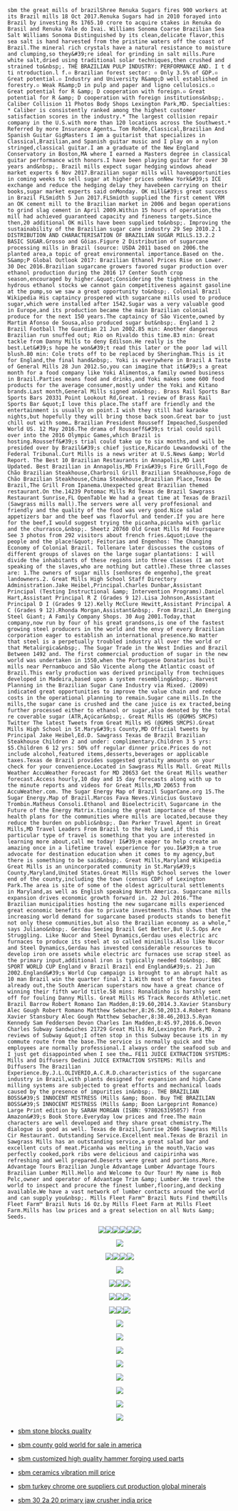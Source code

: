 
```
sbm the great mills of brazilShree Renuka Sugars fires 900 workers at its Brazil mills 18 Oct 2017.Renuka Sugars had in 2010 forayed into Brazil by investing Rs 1765.10 crore to acquire stakes in Renuka do Brasil and Renuka Vale do Ivai. Williams Sonoma Coarse Brazilian Sea Salt Williams Sonoma Distinguished by its clean,delicate flavor,this sea salt is hand harvested from the pristine waters off the coast of Brazil.The mineral rich crystals have a natural resistance to moisture and clumping,so they&#39;re ideal for grinding in salt mills.Pure white salt,dried using traditional solar techniques,then crushed and strained to&nbsp;. THE BRAZILIAN PULP INDUSTRY: PERFORMANCE AND. I t d ti ntroduction.l f.▫ Brazilian forest sector: ▫ Only 3.5% of GDP.▫ Great potential.▫ Industry and University R&amp;D well established in forestry.▫ Weak R&amp;D in pulp and paper and ligno cellulosics.▫ Great potential for R &amp; D cooperation with foreign.▫ Great potential for R &amp; D cooperation with foreign institutions&nbsp;. Caliber Collision 11 Photos Body Shops Lexington Park,MD. Specialties: * Caliber is consistently ranked among the highest customer satisfaction scores in the industry.* The largest collision repair company in the U.S.with more than 120 locations across the Southwest.* Referred by more Insurance Agents… Tom Rohde,Classical,Brazilian And Spanish Guitar GigMasters I am a guitarist that specializes in Classical,Brazilian,and Spanish guitar music and I play on a nylon stringed,classical guitar.I am a graduate of the New England Conservatory in Boston,MA where I earned a Masters degree in classical guitar performance with honors.I have been playing guitar for over 30 years and&nbsp;. Brazil mills expect sugar hedging windows ahead market experts 6 Nov 2017.Brazilian sugar mills will haveopportunities in coming weeks to sell sugar at higher prices onNew York&#39;s ICE exchange and reduce the hedging delay they havebeen carrying on their books,sugar market experts said onMonday. OK mill&#39;s great success in Brazil FLSmidth 5 Jun 2017.FLSmidth supplied the first cement VRM an OK cement mill to the Brazilian market in 2006 and began operations to grind slag cement in April 2009.Within 15 hours of operation,the mill had achieved guaranteed capacity and fineness targets.Since then,20 additional OK mills have been supplied to&nbsp;. Improving the sustainability of the Brazilian sugar cane industry 29 Sep 2010.2.1 DISTRIBUTION AND CHARACTERISATION OF BRAZILIAN SUGAR MILLS.13.2.2 BASIC SUGAR.Grosso and Gôias.Figure 2 Distribution of sugarcane processing mills in Brazil (source: USDA 2011 based on 2006.the planted area,a topic of great environmental importance.Based on the. S&amp;P Global Outlook 2017: Brazilian Ethanol Prices Rise on Lower. 30 Dec 2016.Brazilian sugarcane growers favored sugar production over ethanol production during the 2016 17 Center South crop season,encouraged by higher.&quot;Considering the tightness in the hydrous ethanol stocks we cannot gain competitiveness against gasoline at the pump,so we saw a great opportunity to&nbsp;. Colonial Brazil Wikipedia His captaincy prospered with sugarcane mills used to produce sugar,which were installed after 1542.Sugar was a very valuable good in Europe,and its production became the main Brazilian colonial produce for the next 150 years.The captaincy of São Vicente,owned by Martim Afonso de Sousa,also produced sugar but&nbsp;. England 1 2 Brazil Football The Guardian 21 Jun 2002.85 min: Another dangerous Brazilian run snuffed out; Rio on Rivaldo this time.83 min: Great tackle from Danny Mills to deny Edilson.He really is the best.Let&#39;s hope he won&#39;t read this later or the poor lad will blush.80 min: Cole trots off to be replaced by Sheringham.This is it for England,the final hand&nbsp;. Yoki is everywhere in Brazil A Taste of General Mills 28 Jun 2012.So,you can imagine that it&#39;s a great month for a food company like Yoki Alimentos,a family owned business in Brazil.Parties means food and drinks,and Yoki makes some 600 food products for the average consumer,mostly under the Yoki and Kitano brands.Last month,General Mills signed an&nbsp;. Brass Rail Sports Bar Sports Bars 20331 Point Lookout Rd,Great. 1 review of Brass Rail Sports Bar &quot;I love this place.The staff are friendly and the entertainment is usually on point.I wish they still had karaoke nights,but hopefully they will bring those back soon.Great bar to just chill out with some… Brazilian President Rousseff Impeached,Suspended World US. 12 May 2016.The drama of Rousseff&#39;s trial could spill over into the 2016 Olympic Games,which Brazil is hosting.Rousseff&#39;s trial could take up to six months,and will be presided over by Brazil&#39;s chief justice,Ricardo Lewandowski of the Federal Tribunal.Curt Mills is a news writer at U.S.News &amp; World Report. The Best 10 Brazilian Restaurants in Annapolis,MD Last Updated. Best Brazilian in Annapolis,MD Frix&#39;s Fire Grill,Fogo de Chão Brazilian Steakhouse,Charbroil Grill Brazilian Steakhouse,Fogo de Chão Brazilian Steakhouse,Chima Steakhouse,Brazilian Place,Texas De Brazil,The Grill From Ipanema.Unexpected great Brazilian themed restaurant.On the.14239 Potomac Mills Rd Texas de Brazil Sawgrass Restaurant Sunrise,FL OpenTable We had a great time at Texas de Brazil (Sawgrass mills mall).The servers were all very proffesional and friendly and the quality of the food was very good.Nice salad appetizers bar and the beef was flavorful and tender.If you are here for the beef,I would suggest trying the picanha,picanha with garlic and the churrasco,&nbsp;. Sheetz 20760 Old Great Mills Rd Foursquare See 3 photos from 292 visitors about french fries.&quot;Love the people and the place!&quot; Feitorias and Engenhos: The Changing Economy of Colonial Brazil. Tollenare later discusses the customs of different groups of slaves on the large sugar plantations: I will divide the inhabitants of these regions into three classes (I am not speaking of the slaves,who are nothing but cattle).These three classes are: 1.The owners of sugar mills [senhores de engenho],the great landowners.2. Great Mills High School Staff Directory Administration.Jake Heibel,Principal.Charles Dunbar,Assistant Principal (Testing Instructional &amp; Intervention Programs).Daniel Hart,Assistant Principal R Z (Grades 9 12).Lisa Johnson,Assistant Principal D I (Grades 9 12).Kelly McClure Hewitt,Assistant Principal A C (Grades 9 12).Rhonda Morgan,Assistant&nbsp;. From Brazil,An Emerging Steel Giant; A Family Company Shops. 30 Aug 2001.Today,that company,now run by four of his great grandsons,is one of the fastest growing steel producers in the world and the envy of every Brazilian corporation eager to establish an international presence.No matter that steel is a perpetually troubled industry all over the world or that Metalúrgica&nbsp;. The Sugar Trade in the West Indies and Brazil Between 1492 and. The first commercial production of sugar in the new world was undertaken in 1550,when the Portuguese Donatarios built mills near Pernambuco and São Vicente along the Atlantic coast of Brazil.This early production was derived principally from techniques developed in Madeira,based upon a system resembling&nbsp;. Harvest Planning in the Brazilian Sugar Cane Industry via Mixed. (2009) indicated great opportunities to improve the value chain and reduce costs in the operational planning to remain.Sugar cane mills.In the mills,the sugar cane is crushed and the cane juice is ex tracted,being further processed either to ethanol or sugar,also denoted by the total re coverable sugar (ATR,Açúcar&nbsp;. Great Mills HS (@GMHS SMCPS) Twitter The latest Tweets from Great Mills HS (@GMHS SMCPS).Great Mills High School in St.Mary&#39;s County,MD Official tweets by Principal Jake Heibel,Ed.D. Sawgrass Texas de Brazil Brazilian Steakhouse Children 2 and under: complimentary.Children 3 5 yrs: $5.Children 6 12 yrs: 50% off regular dinner price.Prices do not include alcohol,featured items,desserts,beverages or applicable taxes.Texas de Brazil provides suggested gratuity amounts on your check for your convenience.Located in Sawgrass Mills Mall. Great Mills Weather AccuWeather Forecast for MD 20653 Get the Great Mills weather forecast.Access hourly,10 day and 15 day forecasts along with up to the minute reports and videos for Great Mills,MD 20653 from AccuWeather.com. The Sugar Energy Map of Brazil SugarCane.org 15.The Sugar Energy.Map of Brazil.Marcos Fava Neves.Vinicius Gustavo Trombin.Matheus Consoli.Ethanol and Bioelectricit\ Sugarcane in the Future of the Energy Matrix.tioning the great importance of these health plans for the communities where mills are located,because they reduce the burden on public&nbsp;. Dan Parker Travel Agent in Great Mills,MD Travel Leaders From Brazil to the Holy Land,if this particular type of travel is something that you are interested in learning more about,call me today! I&#39;m eager to help create an amazing once in a lifetime travel experience for you.I&#39;m a true advocate for destination education when it comes to my agency,but there is something to be said&nbsp;. Great Mills,Maryland Wikipedia Great Mills is an unincorporated community in St.Mary&#39;s County,Maryland,United States.Great Mills High School serves the lower end of the county,including the town (census CDP) of Lexington Park.The area is site of some of the oldest agricultural settlements in Maryland,as well as English speaking North America. Sugarcane mills expansion drives economic growth forward in. 22 Jul 2016.“The Brazilian municipalities hosting the new sugarcane mills experienced great economic benefits due to private investments.This shows that the increasing world demand for sugarcane based products stands to benefit not only these communities,but also the Brazilian economy as a whole,” says Juliano&nbsp;. Gerdau Seeing Brazil Get Better,But U.S.Ops Are Struggling. Like Nucor and Steel Dynamics,Gerdau uses electric arc furnaces to produce its steel at so called minimills.Also like Nucor and Steel Dynamics,Gerdau has invested considerable resources to develop iron ore assets while electric arc furnaces use scrap steel as the primary input,additional iron is typically needed to&nbsp;. BBC SPORT WORLD CUP England v Brazil Brazil end England&#39;s. 21 Jun 2002.England&#39;s World Cup campaign is brought to an abrupt halt as 10 man Brazil win the quarter final 2 1.With most of the favourites already out,the South American superstars now have a great chance of winning their fifth world title.58 mins: Ronaldinho is harshly sent off for fouling Danny Mills. Great Mills HS Track Records Athletic.net Brazil Barrow Robert Romano Ian Madden,8:19.60,2014.3.Xavier Stansbury Alec Gough Robert Romano Matthew Sebacher,8:26.50,2013.4.Robert Romano Xavier Stansbury Alec Gough Matthew Sebacher,8:38.46,2013.5.Ryan Kennedy Sam Feddersen Devon Charles Ian Madden,8:45.97,2016.6.Devon Charles Subway Sandwiches 21729 Great Mills Rd,Lexington Park,MD. 2 reviews of Subway &quot;I often stop in this Subway because its in my commute route from the base.The service is normally quick and the employees are normally professional.I always order the seafood sub and I just get disappointed when I see the… FE11 JUICE EXTRACTION SYSTEMS: Mills and Diffusers Dedini JUICE EXTRACTION SYSTEMS: Mills and Diffusers The Brazilian Experience.By.J.L.OLIVERIO,A.C.R.D.characteristics of the sugarcane industry in Brazil,with plants designed for expansion and high.Cane milling systems are subjected to great efforts and mechanical loads caused by the presence of impurities in&nbsp;. THE BRAZILIAN BOSS&#39;S INNOCENT MISTRESS (Mills &amp; Boon. Buy THE BRAZILIAN BOSS&#39;S INNOCENT MISTRESS (Mills &amp; Boon Largeprint Romance) Large Print edition by SARAH MORGAN (ISBN: 9780263195057) from Amazon&#39;s Book Store.Everyday low prices and free.The main characters are well developed and they share great chemistry.The dialogue is good as well. Texas de Brazil,Sunrise 2606 Sawgrass Mills Cir Restaurant. Outstanding Service.Excellent meal.Texas de Brazil in Sawgrass Mills has an outstanding service,a great salad bar and excellent cuts of meat.Picanha was melting in the mouth,Vacio was perfectly cooked,pork ribs were delicious and caipirinha was refreshing and well prepared.Deserts were great and portions.More. Advantage Tours Brazilian Jungle Advantage Lumber Advantage Tours Brazilian Lumber Mill.Hello and Welcome to Our Tour! My name is Rob Pelc,owner and operator of Advantage Trim &amp; Lumber.We travel the world to inspect and procure the finest lumber,flooring,and decking available.We have a vast network of lumber contacts around the world and can supply you&nbsp;. Mills Fleet Farm™ Brazil Nuts Find theMills Fleet Farm™ Brazil Nuts 16 Oz.by Mills Fleet Farm at Mills Fleet Farm.Mills has low prices and a great selection on all Nuts &amp; Seeds. 
```

<div align="center">
  
<a rel="nofollow" href="https://m.shibang-china.com?f=github&k=sbm+the+great+mills+of+brazil"><img src="https://static.shibang-china.com/en/l.png"></a><img src="https://static.shibang-china.com/en/hw.png"><a rel="nofollow" href="https://m.shibang-china.com/product/?f=github&k=sbm+the+great+mills+of+brazil"><img src="https://static.shibang-china.com/en/p.png"></a><a rel="nofollow" href="https://m.shibang-china.com/cases/?f=github&k=sbm+the+great+mills+of+brazil"><img src="https://static.shibang-china.com/en/c.png"></a><a rel="nofollow" href="https://m.shibang-china.com/news/?f=github&k=sbm+the+great+mills+of+brazil"><img src="https://static.shibang-china.com/en/n.png"></a><a rel="nofollow" href="https://m.shibang-china.com?f=github&k=sbm+the+great+mills+of+brazil"><img src="https://static.shibang-china.com/en/m.png"></a>

<a rel="nofollow" href="https://m.shibang-china.com/product/?f=github&k=sbm+the+great+mills+of+brazil"><img src="https://static.shibang-china.com/en/b.jpg"></a>
  
<a rel="nofollow" href="https://m.shibang-china.com/solution-aggregate.html?f=github&k=sbm+the+great+mills+of+brazil"><img src="https://static.shibang-china.com/en/a.jpg"></a><a rel="nofollow" href="https://m.shibang-china.com/solution-mine.html?f=github&k=sbm+the+great+mills+of+brazil"><img src="https://static.shibang-china.com/en/m.jpg"></a><a rel="nofollow" href="https://m.shibang-china.com/solution-mill.html?f=github&k=sbm+the+great+mills+of+brazil"><img src="https://static.shibang-china.com/en/g.jpg"></a><a rel="nofollow" href="https://m.shibang-china.com/solution-epc.html?f=github&k=sbm+the+great+mills+of+brazil"><img src="https://static.shibang-china.com/en/e.jpg"></a>

<a rel="nofollow" href="https://m.shibang-china.com/product/?f=github&k=sbm+the+great+mills+of+brazil"><img src="https://static.shibang-china.com/en/a-p.png"></a>

<a rel="nofollow" href="https://m.shibang-china.com/product/crusher/c6x.html?f=github&k=sbm+the+great+mills+of+brazil"><img src="https://static.shibang-china.com/en/j.jpg"></a><a rel="nofollow" href="https://m.shibang-china.com/product/crusher/ci5x.html?f=github&k=sbm+the+great+mills+of+brazil"><img src="https://static.shibang-china.com/en/i.jpg"></a><a rel="nofollow" href="https://m.shibang-china.com/product/crusher/hst.html?f=github&k=sbm+the+great+mills+of+brazil"><img src="https://static.shibang-china.com/en/c.jpg"></a>

<a rel="nofollow" href="https://m.shibang-china.com/product/mill/mtw.html?f=github&k=sbm+the+great+mills+of+brazil"><img src="https://static.shibang-china.com/en/mtw.jpg"></a><a rel="nofollow" href="https://m.shibang-china.com/product/mill/scm.html?f=github&k=sbm+the+great+mills+of+brazil"><img src="https://static.shibang-china.com/en/scm.jpg"></a><a rel="nofollow" href="https://m.shibang-china.com/product/mill/lm.html?f=github&k=sbm+the+great+mills+of+brazil"><img src="https://static.shibang-china.com/en/lm.jpg"></a>

<a rel="nofollow" href="https://m.shibang-china.com/product/sand/vsi6x.html?f=github&k=sbm+the+great+mills+of+brazil"><img src="https://static.shibang-china.com/en/6x.jpg"></a><a rel="nofollow" href="https://m.shibang-china.com/product/sand/vu.html?f=github&k=sbm+the+great+mills+of+brazil"><img src="https://static.shibang-china.com/en/vu.jpg"></a><a rel="nofollow" href="https://m.shibang-china.com/product/mobile/klun.html?f=github&k=sbm+the+great+mills+of+brazil"><img src="https://static.shibang-china.com/en/k.jpg"></a>

<a rel="nofollow" href="https://m.shibang-china.com/cases/?f=github&k=sbm+the+great+mills+of+brazil"><img src="https://static.shibang-china.com/en/case.png"></a>

<a rel="nofollow" href="https://m.shibang-china.com/cases/aggregate/202.html?f=github&k=sbm+the+great+mills+of+brazil"><img src="https://static.shibang-china.com/en/c-1.jpg"></a>

<a rel="nofollow" href="https://m.shibang-china.com/cases/aggregate/203.html?f=github&k=sbm+the+great+mills+of+brazil"><img src="https://static.shibang-china.com/en/c-2.jpg"></a>

<a rel="nofollow" href="https://m.shibang-china.com/cases/mill/123.html?f=github&k=sbm+the+great+mills+of+brazil"><img src="https://static.shibang-china.com/en/c-3.jpg"></a>

<a rel="nofollow" href="https://m.shibang-china.com/contact_us.html?f=github&k=sbm+the+great+mills+of+brazil"><img src="https://static.shibang-china.com/en/contact.png"></a>

<a rel="nofollow" href="https://swt.shibang-china.com/?f=github&k=sbm+the+great+mills+of+brazil"><img src="https://static.shibang-china.com/en/chat.png"></a>

<a rel="nofollow" href="https://whatsapp.shibangsoft.com/WhatsApp.php?f=github&k=sbm+the+great+mills+of+brazil"><img src="https://static.shibang-china.com/en/whatsapp.png"></a>

<a rel="nofollow" href="https://m.shibang-china.com/?f=github&k=sbm+the+great+mills+of+brazil"><img src="https://static.shibang-china.com/en/website.png"></a>

</div>


* [sbm stone blocks quality](sbm%20stone%20blocks%20quality.md)

* [sbm county gold world for sale in america](sbm%20county%20gold%20world%20for%20sale%20in%20america.md)

* [sbm customized high quality hammer forging used parts](sbm%20customized%20high%20quality%20hammer%20forging%20used%20parts.md)

* [sbm ceramics vibration mill price](sbm%20ceramics%20vibration%20mill%20price.md)

* [sbm turkey chrome ore suppliers cut production global minerals](sbm%20turkey%20chrome%20ore%20suppliers%20cut%20production%20global%20minerals.md)

* [sbm 30 2a 20 primary jaw crusher india price](sbm%2030%202a%2020%20primary%20jaw%20crusher%20india%20price.md)